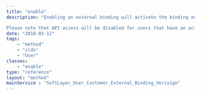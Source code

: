 ```yaml
---
title: "enable"
description: "Enabling an external binding will activate the binding on your account and require you to authenticate with our trusted 3rd party 2 form factor vendor when logging into the SoftLayer customer portal. 

Please note that API access will be disabled for users that have an active external binding. "
date: "2018-02-12"
tags:
    - "method"
    - "sldn"
    - "User"
classes:
    - "enable"
type: "reference"
layout: "method"
mainService : "SoftLayer_User_Customer_External_Binding_Verisign"
---
```

